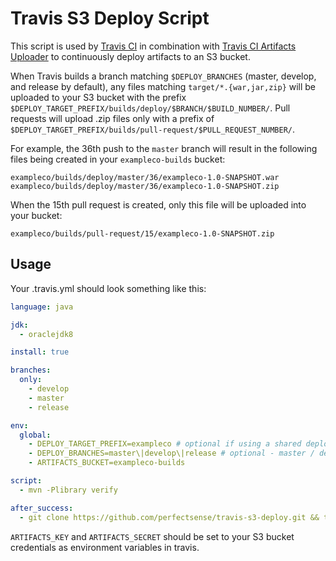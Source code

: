 # Travis S3 Deploy Script

This script is used by [Travis CI](https://travis-ci.com/) in combination with [Travis CI Artifacts Uploader](https://github.com/travis-ci/artifacts) to continuously deploy artifacts to an S3 bucket.

When Travis builds a branch matching `$DEPLOY_BRANCHES` (master, develop, and release by default), any files matching `target/*.{war,jar,zip}` will be uploaded to your S3 bucket with the prefix `$DEPLOY_TARGET_PREFIX/builds/deploy/$BRANCH/$BUILD_NUMBER/`. Pull requests will upload .zip files only with a prefix of `$DEPLOY_TARGET_PREFIX/builds/pull-request/$PULL_REQUEST_NUMBER/`.

For example, the 36th push to the `master` branch will result in the following files being created in your `exampleco-builds` bucket:

```
exampleco/builds/deploy/master/36/exampleco-1.0-SNAPSHOT.war
exampleco/builds/deploy/master/36/exampleco-1.0-SNAPSHOT.zip
```

When the 15th pull request is created, only this file will be uploaded into your bucket:
```
exampleco/builds/pull-request/15/exampleco-1.0-SNAPSHOT.zip
```

## Usage

Your .travis.yml should look something like this:

```yaml
language: java

jdk:
  - oraclejdk8

install: true

branches:
  only:
    - develop
    - master
    - release

env:
  global:
    - DEPLOY_TARGET_PREFIX=exampleco # optional if using a shared deployment bucket
    - DEPLOY_BRANCHES=master\|develop\|release # optional - master / develop / release is the default
    - ARTIFACTS_BUCKET=exampleco-builds

script:
  - mvn -Plibrary verify

after_success:
  - git clone https://github.com/perfectsense/travis-s3-deploy.git && travis-s3-deploy/deploy.sh
```

`ARTIFACTS_KEY` and `ARTIFACTS_SECRET` should be set to your S3 bucket credentials as environment variables in travis.


